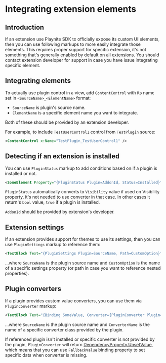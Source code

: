 Integrating extension elements
=====================

Introduction
---------------------

If an extension use Playnite SDK to officially expose its custom UI elements, then you can use following markups to more easily integrate those elements. This requires proper support for specific extension, it's not something that's generally enabled by default on all extensions. You should contact extension developer for support in case you have issue integrating specific element.

Integrating elements
---------------------

To actually use plugin control in a view, add `ContentControl` with its name set in `<SourceName>_<ElementName>` format:

- `SourceName` is plugin's source name.
- `ElementName` is a specific element name you want to integrate.

Both of these should be provided by an extension developer.

For example, to include `TestUserControl1` control from `TestPlugin` source:

```xml
<ContentControl x:Name="TestPlugin_TestUserControl1" />
```

Detecting if an extension is installed
---------------------

You can use `PluginStatus` markup to add conditions based on if a plugin is installed or not.

```xml
<SomeElement Property="{PluginStatus Plugin=AddonId, Status=Installed}" />
```

`PluginStatus` automatically converts to `Visibility` value if used on Visibility property, it's not needed to use converter in that case. In other cases it return's `bool` value, `true` if a plugin is installed.

`AddonId` should be provided by extension's developer.

Extension settings
---------------------

If an extension provides support for themes to use its settings, then you can use `PluginSettings` markup to reference them:

```xml
<TextBlock Text="{PluginSettings Plugin=SourceName, Path=CustomOption}" />
```

...where `SourceName` is the plugin source name and `CustomOption` is the name of a specific settings property (or path in case you want to reference nested properties).

Plugin converters
---------------------

If a plugin provides custom value converters, you can use them via `PluginConverter` markup:

```xml
<TextBlock Text="{Binding SomeValue, Converter={PluginConverter Plugin=SourceName, Converter=ConverterName}}" />
```

...where `SourceName` is the plugin source name and `ConverterName` is the name of a specific converter class provided by the plugin.

If referenced plugin isn't installed or specific converter is not provided by the plugin, `PluginConverter` will return [DependencyProperty.UnsetValue](https://docs.microsoft.com/en-us/dotnet/api/system.windows.dependencyproperty.unsetvalue?view=netframework-4.6.2), which means that you can use `FallbackValue` binding property to set specific data when converter is missing.